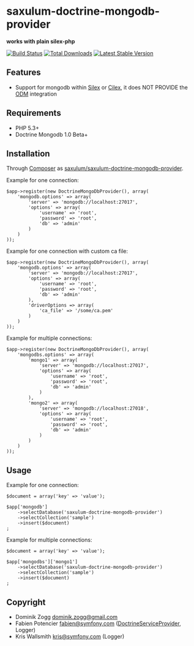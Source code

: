 saxulum-doctrine-mongodb-provider
=================================

**works with plain silex-php**

[![Build Status](https://api.travis-ci.org/saxulum/saxulum-doctrine-mongodb-provider.png?branch=master)](https://travis-ci.org/saxulum/saxulum-doctrine-mongodb-provider)
[![Total Downloads](https://poser.pugx.org/saxulum/saxulum-doctrine-mongodb-provider/downloads.png)](https://packagist.org/packages/saxulum/saxulum-doctrine-mongodb-provider)
[![Latest Stable Version](https://poser.pugx.org/saxulum/saxulum-doctrine-mongodb-provider/v/stable.png)](https://packagist.org/packages/saxulum/saxulum-doctrine-mongodb-provider)

Features
--------

* Support for mongodb within [Silex][1] or [Cilex][2], it does NOT PROVIDE the [ODM][3] integration

Requirements
------------

 * PHP 5.3+
 * Doctrine Mongodb 1.0 Beta+

Installation
------------

Through [Composer](http://getcomposer.org) as [saxulum/saxulum-doctrine-mongodb-provider][4].

Example for one connection:

``` {.php}
$app->register(new DoctrineMongoDbProvider(), array(
    'mongodb.options' => array(
        'server' => 'mongodb://localhost:27017',
        'options' => array(
            'username' => 'root',
            'password' => 'root',
            'db' => 'admin'
        )
    )
));
```

Example for one connection with custom ca file:

``` {.php}
$app->register(new DoctrineMongoDbProvider(), array(
    'mongodb.options' => array(
        'server' => 'mongodb://localhost:27017',
        'options' => array(
            'username' => 'root',
            'password' => 'root',
            'db' => 'admin'
        ),
        'driverOptions => array(
            'ca_file' => '/some/ca.pem'
        )
    )
));
```

Example for multiple connections:

``` {.php}
$app->register(new DoctrineMongoDbProvider(), array(
    'mongodbs.options' => array(
        'mongo1' => array(
            'server' => 'mongodb://localhost:27017',
            'options' => array(
                'username' => 'root',
                'password' => 'root',
                'db' => 'admin'
            )
        ),
        'mongo2' => array(
            'server' => 'mongodb://localhost:27018',
            'options' => array(
                'username' => 'root',
                'password' => 'root',
                'db' => 'admin'
            )
        )
    )
));
```

Usage
-----

Example for one connection:

``` {.php}
$document = array('key' => 'value');

$app['mongodb']
    ->selectDatabase('saxulum-doctrine-mongodb-provider')
    ->selectCollection('sample')
    ->insert($document)
;
```

Example for multiple connections:

``` {.php}
$document = array('key' => 'value');

$app['mongodbs']['mongo1']
    ->selectDatabase('saxulum-doctrine-mongodb-provider')
    ->selectCollection('sample')
    ->insert($document)
;
```

Copyright
---------
* Dominik Zogg <dominik.zogg@gmail.com>
* Fabien Potencier <fabien@symfony.com> ([DoctrineServiceProvider][5], Logger)
* Kris Wallsmith <kris@symfony.com> (Logger)

[1]: http://silex.sensiolabs.org/
[2]: http://cilex.github.io/
[3]: http://docs.doctrine-project.org/projects/doctrine-mongodb-odm/en/latest/
[4]: https://packagist.org/packages/saxulum/saxulum-doctrine-mongodb-provider
[5]: http://silex.sensiolabs.org/doc/providers/doctrine.html